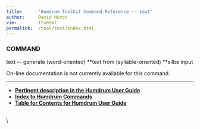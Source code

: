 ```yaml
---
title:		'Humdrum Toolkit Command Reference -- text'
author:		David Huron
vim:		ft=html
permalink:	/tool/text/index.html
---
```


### COMMAND

<span class="tool">text</span> -- generate (word-oriented) \*\*text from (syllable-oriented)
\*\*silbe input

On-line documentation is not currently available for this command.

------------------------------------------------------------------------



-   [**Pertinent description in the Humdrum User
    Guide**](../guide34.html#Interval_Vectors_Using_the_iv_Command)
-   [**Index to Humdrum Commands**](../commands.toc.html)
-   [**Table for Contents for Humdrum User Guide**](../guide.toc.html)

\
\
